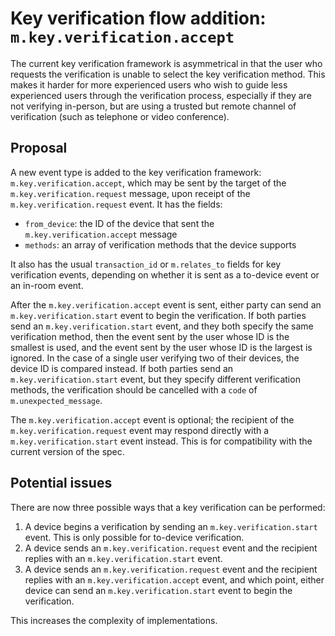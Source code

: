 # Key verification flow addition: `m.key.verification.accept`

The current key verification framework is asymmetrical in that the user who
requests the verification is unable to select the key verification method.
This makes it harder for more experienced users who wish to guide less
experienced users through the verification process, especially if they are not
verifying in-person, but are using a trusted but remote channel of verification
(such as telephone or video conference).

## Proposal

A new event type is added to the key verification framework:
`m.key.verification.accept`, which may be sent by the target of the
`m.key.verification.request` message, upon receipt of the
`m.key.verification.request` event.  It has the fields:

- `from_device`: the ID of the device that sent the `m.key.verification.accept`
  message
- `methods`: an array of verification methods that the device supports

It also has the usual `transaction_id` or `m.relates_to` fields for key
verification events, depending on whether it is sent as a to-device event
or an in-room event.

After the `m.key.verification.accept` event is sent, either party can send an
`m.key.verification.start` event to begin the verification.  If both parties
send an `m.key.verification.start` event, and they both specify the same
verification method, then the event sent by the user whose ID is the smallest
is used, and the event sent by the user whose ID is the largest is ignored.  In
the case of a single user verifying two of their devices, the device ID is
compared instead.  If both parties send an `m.key.verification.start` event,
but they specify different verification methods, the verification should be
cancelled with a `code` of `m.unexpected_message`.

The `m.key.verification.accept` event is optional; the recipient of the
`m.key.verification.request` event may respond directly with a
`m.key.verification.start` event instead.  This is for compatibility with the
current version of the spec.

## Potential issues

There are now three possible ways that a key verification can be performed:

1. A device begins a verification by sending an `m.key.verification.start`
   event.  This is only possible for to-device verification.
2. A device sends an `m.key.verification.request` event and the recipient
   replies with an `m.key.verification.start` event.
3. A device sends an `m.key.verification.request` event and the recipient
   replies with an `m.key.verification.accept` event, and which point, either
   device can send an `m.key.verification.start` event to begin the
   verification.

This increases the complexity of implementations.
